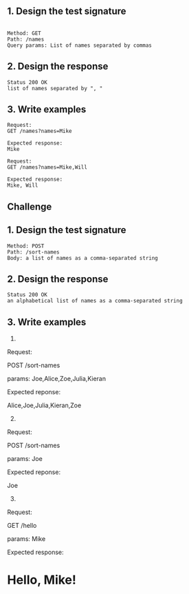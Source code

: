 ## 1. Design the test signature
```plain

Method: GET
Path: /names
Query params: List of names separated by commas
```
## 2. Design the response
```plain
Status 200 OK
list of names separated by ", "
```

## 3. Write examples
```plain
Request:
GET /names?names=Mike

Expected response:
Mike

Request:
GET /names?names=Mike,Will

Expected response:
Mike, Will
```

## Challenge 

<!-- Test-drive a new route POST /sort-names which receives a list of names (as a comma-separated string) and return the same list, sorted in alphabetical order.

Here's a description of the expected behaviour:

# Request:
POST http://localhost:9292/sort-names

# With body parameters:
names=Joe,Alice,Zoe,Julia,Kieran

# Expected response (sorted list of names):
Alice,Joe,Julia,Kieran,Zoe -->

## 1. Design the test signature
```plain
Method: POST
Path: /sort-names
Body: a list of names as a comma-separated string

```
## 2. Design the response
```plain
Status 200 OK
an alphabetical list of names as a comma-separated string
```

## 3. Write examples

1.

Request:

POST /sort-names

params: Joe,Alice,Zoe,Julia,Kieran

Expected reponse:

Alice,Joe,Julia,Kieran,Zoe

2. 

Request:

POST /sort-names

params: Joe

Expected reponse:

Joe

3. 
   
Request:

GET /hello

params: Mike

Expected response:

<html>
  <head></head>
  <body>
    <h1>Hello, Mike!</h1>
  </body>
</html>